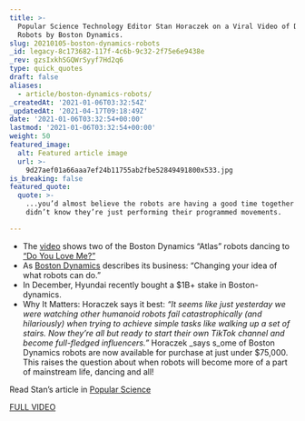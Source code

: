 ```yaml
---
title: >-
  Popular Science Technology Editor Stan Horaczek on a Viral Video of Dancing
  Robots by Boston Dynamics.
slug: 20210105-boston-dynamics-robots
_id: legacy-8c173682-117f-4c6b-9c32-2f75e6e9438e
_rev: gzsIxkhSGQWrSyyf7Hd2q6
type: quick_quotes
draft: false
aliases:
  - article/boston-dynamics-robots/
_createdAt: '2021-01-06T03:32:54Z'
_updatedAt: '2021-04-17T09:18:49Z'
date: '2021-01-06T03:32:54+00:00'
lastmod: '2021-01-06T03:32:54+00:00'
weight: 50
featured_image:
  alt: Featured article image
  url: >-
    9d27aef01a66aaa7ef24b11755ab2fbe52849491800x533.jpg
is_breaking: false
featured_quote:
  quote: >-
    ...you’d almost believe the robots are having a good time together if you
    didn’t know they’re just performing their programmed movements.

---
```

* The [video](https://youtu.be/fn3KWM1kuAw) shows two of the Boston Dynamics “Atlas” robots dancing to [“Do You Love Me?”](https://youtu.be/fn3KWM1kuAw)
* As [Boston Dynamics](https://www.bostondynamics.com/about) describes its business: “Changing your idea of what robots can do.”
* In December, Hyundai recently bought a $1B+ stake in Boston-dynamics.
* Why It Matters: Horaczek says it best: _“It seems like just yesterday we were watching other humanoid robots fail catastrophically (and hilariously) when trying to achieve simple tasks like walking up a set of stairs. Now they’re all but ready to start their own TikTok channel and become full-fledged influencers.”_ Horaczek _says s_ome of Boston Dynamics robots are now available for purchase at just under $75,000. This raises the question about when robots will become more of a part of mainstream life, dancing and all!

Read Stan’s article in [Popular Science](https://www.popsci.com/story/technology/boston-dynamics-robot-dance/)

[FULL VIDEO](https://youtu.be/fn3KWM1kuAw)